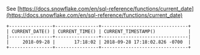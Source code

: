 See [https://docs.snowflake.com/en/sql-reference/functions/current_date](https://docs.snowflake.com/en/sql-reference/functions/current_date)
```
+----------------+----------------+--------------------------------+
| CURRENT_DATE() | CURRENT_TIME() | CURRENT_TIMESTAMP()            |
|----------------+----------------+--------------------------------|
|     2018-09-28 |       17:18:02 | 2018-09-28 17:18:02.826 -0700  |
+----------------+----------------+--------------------------------+
```
